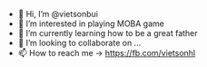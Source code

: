 - 👋 Hi, I’m @vietsonbui
- 👀 I’m interested in playing MOBA game
- 🌱 I’m currently learning how to be a great father
- 💞️ I’m looking to collaborate on ...
- 📫 How to reach me -> https://fb.com/vietsonhl

<!---
vietsonbui/vietsonbui is a ✨ special ✨ repository because its `README.md` (this file) appears on your GitHub profile.
You can click the Preview link to take a look at your changes.
--->
